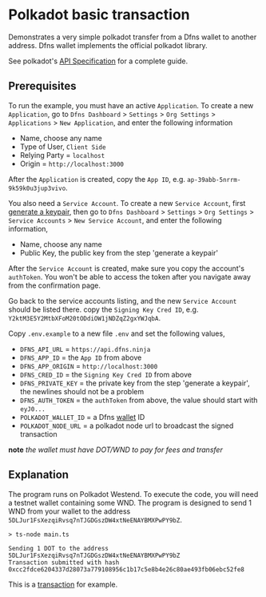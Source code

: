 # Polkadot basic transaction

Demonstrates a very simple polkadot transfer from a Dfns wallet to another address. Dfns wallet implements the official polkadot library.

See polkadot's [API Specification](https://polkadot.js.org/docs/api/start/typescript/) for a complete guide.

## Prerequisites

To run the example, you must have an active `Application`. To create a new `Application`, go to `Dfns Dashboard` > `Settings` > `Org Settings` > `Applications` > `New Application`, and enter the following information

- Name, choose any name
- Type of User, `Client Side`
- Relying Party = `localhost`
- Origin = `http://localhost:3000`

After the `Application` is created, copy the `App ID`, e.g. `ap-39abb-5nrrm-9k59k0u3jup3vivo`.

You also need a `Service Account`. To create a new `Service Account`, first [generate a keypair](https://docs.dfns.co/dfns-docs/advanced-topics/authentication/credentials/generate-a-key-pair), then go to `Dfns Dashboard` > `Settings` > `Org Settings` > `Service Accounts` > `New Service Account`, and enter the following information,

- Name, choose any name
- Public Key, the public key from the step 'generate a keypair'

After the `Service Account` is created, make sure you copy the account's `authToken`. You won't be able to access the token after you navigate away from the confirmation page.

Go back to the service accounts listing, and the new `Service Account` should be listed there. copy the `Signing Key Cred ID`, e.g. `Y2ktM3E5Y2MtbXFoM20tODdiOW1jNDZqZ2gxYWJqbA`.

Copy `.env.example` to a new file `.env` and set the following values,

- `DFNS_API_URL` = `https://api.dfns.ninja`
- `DFNS_APP_ID` = the `App ID` from above
- `DFNS_APP_ORIGIN` = `http://localhost:3000`
- `DFNS_CRED_ID` = the `Signing Key Cred ID` from above
- `DFNS_PRIVATE_KEY` = the private key from the step 'generate a keypair', the newlines should not be a problem
- `DFNS_AUTH_TOKEN` = the `authToken` from above, the value should start with `eyJ0...`
- `POLKADOT_WALLET_ID` = a Dfns [wallet](https://docs.dfns.co/dfns-docs/api-docs/beta-wallets-api-and-nfts/create-wallet) ID
- `POLKADOT_NODE_URL` = a polkadot node url to broadcast the signed transaction

**note** _the wallet must have DOT/WND to pay for fees and transfer_

## Explanation

The program runs on Polkadot Westend. To execute the code, you will need a testnet wallet containing some WND. The program is designed to send 1 WND from your wallet to the address `5DLJur1FsXezqiRvsq7nTJGDGszDW4xtNeENAYBMXPwPY9bZ`.

```shell
> ts-node main.ts

Sending 1 DOT to the address 5DLJur1FsXezqiRvsq7nTJGDGszDW4xtNeENAYBMXPwPY9bZ
Transaction submitted with hash 0xcc2fdce6204337d28073a779108956c1b17c5e8b4e26c80ae493fb06ebc52fe8
```

This is a [transaction](https://westend.subscan.io/extrinsic/0xcc2fdce6204337d28073a779108956c1b17c5e8b4e26c80ae493fb06ebc52fe8) for example.
